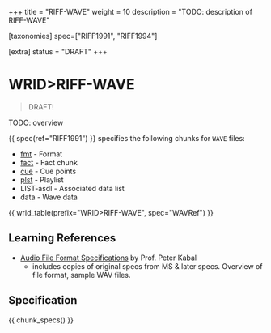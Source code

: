 +++
title = "RIFF-WAVE"
weight = 10
description = "TODO: description of RIFF-WAVE"

[taxonomies]
spec=["RIFF1991", "RIFF1994"]

[extra]
status = "DRAFT"
+++

# WRID>RIFF-WAVE

> DRAFT!

TODO: overview

{{ spec(ref="RIFF1991") }} specifies the following chunks for `WAVE` files: 


* [fmt](@/chunk/fmt.md) - Format
* [fact](@/chunk/fact.md) - Fact chunk
* [cue](@/chunk/cue.md) - Cue points
* [plst](@/chunk/plst.md) - Playlist
* LIST-asdl - Associated data list
* data - Wave data

{{ wrid_table(prefix="WRID>RIFF-WAVE", spec="WAVRef") }}

## Learning References

* [Audio File Format Specifications](https://www.mmsp.ece.mcgill.ca/Documents/AudioFormats/WAVE/WAVE.html) by Prof. Peter Kabal
  * includes copies of original specs from MS & later specs. Overview of file format, sample WAV files. 

## Specification

{{ chunk_specs() }}

